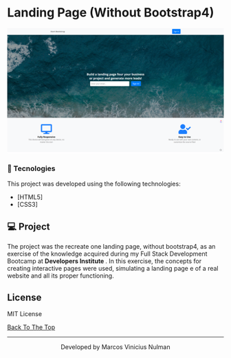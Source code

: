 # Landing Page (Without Bootstrap4)

![Getting Started](screenshot.PNG)

### 🚀 Tecnologies
This project was developed using the following technologies:
- [HTML5]
- [CSS3]

## 💻 Project

The project was the recreate one landing page, without bootstrap4, as an exercise of the knowledge acquired during my Full Stack Development Bootcamp at <strong> Developers Institute </strong>.
In this exercise, the concepts for creating interactive pages were used, simulating a landing page e of a real website and all its proper functioning.

## License

MIT License

[Back To The Top](#markdown-worksheet)

---
<p align="center">Developed by Marcos Vinicius Nulman </p>

